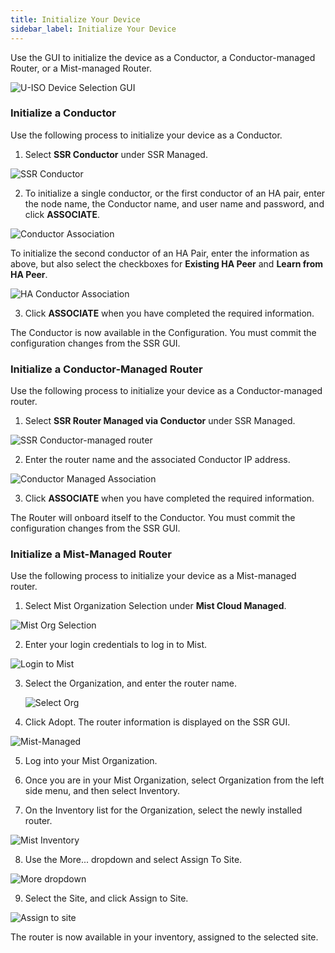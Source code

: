 ```yaml
---
title: Initialize Your Device
sidebar_label: Initialize Your Device
---
```


Use the GUI to initialize the device as a Conductor, a Conductor-managed Router, or a Mist-managed Router. 

![U-ISO Device Selection GUI](/img/u-iso8_launch_gui.png)

### Initialize a Conductor

Use the following process to initialize your device as a Conductor.

1. Select **SSR Conductor** under SSR Managed.

  ![SSR Conductor](/img/u-iso8a_initialize_conductor.png)

2. To initialize a single conductor, or the first conductor of an HA pair, enter the node name, the Conductor name, and user name and password, and click **ASSOCIATE**.

 ![Conductor Association](/img/u-iso9_define_conductor.png)

  To initialize the second conductor of an HA Pair, enter the information as above, but also select the checkboxes for **Existing HA Peer** and **Learn from HA Peer**. 

  ![HA Conductor Association](/img/u-iso9a_ha_conductor.png)

3. Click **ASSOCIATE** when you have completed the required information. 

The Conductor is now available in the Configuration. You must commit the configuration changes from the SSR GUI.

### Initialize a Conductor-Managed Router

Use the following process to initialize your device as a Conductor-managed router.
1. Select **SSR Router Managed via Conductor** under SSR Managed.

  ![SSR Conductor-managed router](/img/u-iso10_cond-mngd_router.png)

2. Enter the router name and the associated Conductor IP address.

  ![Conductor Managed Association](/img/u-iso11_cond-mngd-assoc.png)

3. Click **ASSOCIATE** when you have completed the required information. 

The Router will onboard itself to the Conductor. You must commit the configuration changes from the SSR GUI.

### Initialize a Mist-Managed Router

Use the following process to initialize your device as a Mist-managed router.

1. Select Mist Organization Selection under **Mist Cloud Managed**. 

  ![Mist Org Selection](/img/u-iso12_select_mist_managed.png)

2. Enter your login credentials to log in to Mist.

  ![Login to Mist](/img/u-iso13_mist_login.png)

3. Select the Organization, and enter the router name.

   ![Select Org](/img/u-iso14_assign-org-name.png)

4. Click Adopt. The router information is displayed on the SSR GUI.

  ![Mist-Managed](/img/u-iso14a_adopted_router.png)

5. Log into your Mist Organization.

6. Once you are in your Mist Organization, select Organization from the left side menu, and then select Inventory.

7. On the Inventory list for the Organization, select the newly installed router.

  ![Mist Inventory](/img/u-iso15_router-in-mist.png)

8. Use the More... dropdown and select Assign To Site. 

  ![More dropdown](/img/u-iso16_inventory_more_dropdown.png)

9. Select the Site, and click Assign to Site.

  ![Assign to site](/img/u-iso17_assign_wan_edges.png)

The router is now available in your inventory, assigned to the selected site. 